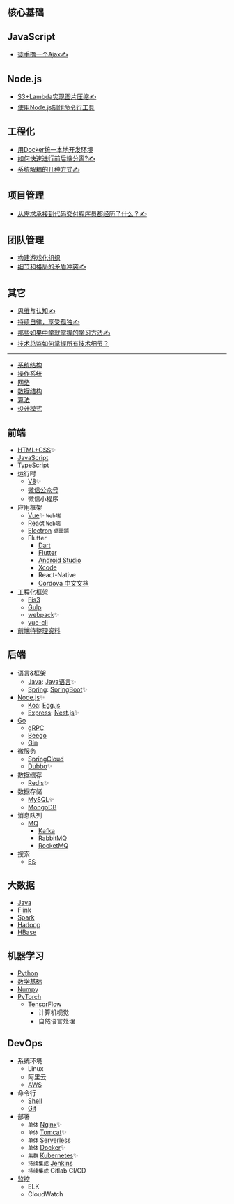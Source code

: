 ## 核心基础

## JavaScript

* [徒手撸一个Ajax✍](javascript/徒手撸一个Ajax.md)

## Node.js

* [S3+Lambda实现图片压缩✍](nodejs/S3+Lambda实现图片压缩.md)
* [使用Node.js制作命令行工具](nodejs/使用Node.js制作命令行工具.md)

## 工程化 <a id="engineering"></a>

* [用Docker统一本地开发环境](engineering/用Docker统一本地开发环境.md)
* [如何快速进行前后端分离?✍](engineering/前后端分离.md)
* [系统解耦的几种方式✍](engineering/系统解耦.md)

## 项目管理 <a id="pm"></a>

* [从需求承接到代码交付程序员都经历了什么？✍](pm/从需求承接到交付流程.md)

## 团队管理 <a id="tm"></a>

* [构建游戏化组织](tm/构建游戏化组织.md)
* [细节和格局的矛盾冲突✍](tm/细节和格局的矛盾冲突.md)

## 其它 <a id="others"></a>

* [思维与认知✍](others/思维与认知.md)
* [持续自律，享受孤独✍](others/持续自律，享受孤独.md)
* [那些如果中学就掌握的学习方法✍](others/学习方法总结.md)
* [技术总监如何掌握所有技术细节？](others/技术总监如何掌握所有技术细节.md)

-----------

- [系统结构](system-structure)
- [操作系统](operating-system)
- [网络](network)
- [数据结构](data-structure)
- [算法](algorithm)
- [设计模式](design-pattern)

## 前端
- [HTML+CSS](html+css)✨
- [JavaScript](javascript)
- [TypeScript](typescript)
- 运行时
  - [V8](v8)✨
  - [微信公众号](wechat-official-accounts)
  - 微信小程序
- 应用框架
  - [Vue](vue)✨ `Web端`
  - [React](react) `Web端`
  - [Electron](electron) `桌面端`
  - Flutter
    - [Dart](dart)
    - [Flutter](flutter)
    - [Android Studio](andridstudio)
    - [Xcode](xcode)
    - React-Native
    - [Cordova 中文文档](http://cordova.axuer.com/docs/zh-cn/latest/)
- 工程化框架
  - [Fis3](fis3)
  - [Gulp](gulp)
  - [webpack](webpack)✨
  - [vue-cli](vue-cli)
- [前端待整理资料](fe)

## 后端
- 语言&框架
  - [Java](java-tree): [Java语言](java)✨
  - [Spring](spring): [SpringBoot](springboot)✨
- [Node.js](nodejs)✨
  - [Koa](koa): [Egg.js](egg)
  - [Express](express): [Nest.js](nest)✨
- [Go](go)
  - [gRPC](grpc)
  - [Beego](beego)
  - [Gin](gin)
- 微服务
  - [SpringCloud](springcloud)
  - [Dubbo](dubbo)✨
- 数据缓存
  - [Redis](redis)✨
- 数据存储
  - [MySQL](mysql)✨
  - [MongoDB](mongodb)
- 消息队列
  - [MQ](mq)
    - [Kafka](kafka)
    - [RabbitMQ](rabbitmq)
    - [RocketMQ](rocketmq)
- 搜索
  - [ES](es)

## 大数据
- [Java](java)
- [Flink](flink)
- [Spark](spark)
- [Hadoop](hadoop)
- [HBase](HBase)

## 机器学习
- [Python](python)
- [数学基础](math)
- [Numpy](numpy)
- [PyTorch](pytorch)
  - [TensorFlow](tensorflow)
    - 计算机视觉
    - 自然语言处理

## DevOps
- 系统环境
  - Linux
  - 阿里云
  - [AWS](https://github.com/zhanglingx/tree/wiki/aws)
- 命令行
  - [Shell](https://github.com/zhanglingx/tree/wiki/shell)
  - [Git](https://github.com/zhanglingx/tree/wiki/git)
- 部署
  - `单体` [Nginx](https://github.com/zhanglingx/tree/wiki/nginx)✨
  - `单体` [Tomcat](https://github.com/zhanglingx/tree/wiki/tomcat)✨
  - `单体` [Serverless](https://github.com/zhanglingx/tree/wiki/serverless)
  - `单体` [Docker](https://github.com/zhanglingx/tree/wiki/docker)✨
  - `集群` [Kubernetes](https://github.com/zhanglingx/tree/wiki/kubernetes)✨
  - `持续集成` [Jenkins](https://github.com/zhanglingx/tree/wiki/jenkins)
  - `持续集成` Gitlab CI/CD
- 监控
  - ELK
  - CloudWatch
